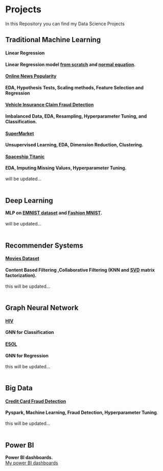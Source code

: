 # Projects
In this Repository you can find my Data Science Projects<br>
## Traditional Machine Learning<br>
#### Linear Regression<br>
**Linear Regression model [from scratch](https://github.com/MeysamAgah/Machine-Learning-Projects/blob/main/Linear%20Regression%20from%20scratch.ipynb) and [normal equation](https://github.com/MeysamAgah/Machine-Learning-Projects/blob/main/Linear%20Regression%20By%20Using%20Normal%20Equation.ipynb).**<br>
#### [Online News Popularity](https://github.com/MeysamAgah/Machine-Learning-Projects/blob/main/Online%20News%20Popularity.ipynb)<br>
**EDA, Hypothesis Tests, Scaling methods, Feature Selection and Regression** <br>
#### [Vehicle Insurance Claim Fraud Detection](https://github.com/MeysamAgah/Machine-Learning-Projects/blob/main/Vehicle%20Insurance%20Claim%20Fraud%20Detection.ipynb)<br>
**Imbalanced Data, EDA, Resampling, Hyperparameter Tuning, and Classification.** <br>
#### [SuperMarket](https://github.com/MeysamAgah/Machine-Learning-Projects/blob/main/SuperMarket%20dataset.ipynb)<br>
**Unsupervised Learning, EDA, Dimension Reduction, Clustering.**
#### [Spaceship Titanic](https://github.com/MeysamAgah/Machine-Learning-Projects/blob/main/Spaceship_Titanic.ipynb)<br>
**EDA, Imputing Missing Values, Hyperparameter Tuning.** <br>
<br>
will be updated...<br>
<br>
## Deep Learning<br>
**MLP on [EMNIST dataset](https://github.com/MeysamAgah/Machine-Learning-Projects/blob/main/EMNIST.ipynb) and [Fashion MNIST](https://github.com/MeysamAgah/Machine-Learning-Projects/blob/main/Fashion%20MNIST.ipynb).**<br>
<br>
will be updated...<br>
<br>
## Recommender Systems<br>
#### [Movies Dataset](https://github.com/MeysamAgah/Machine-Learning-Projects/blob/main/Recommender%20Systems.ipynb)
**Content Based Filtering ,Collaborative Filtering (KNN and [SVD](https://github.com/MeysamAgah/Machine-Learning-Projects/blob/main/Recommender%20System%20SVDipynb.ipynb) matrix factorization).<br>** <br>
this will be updated...<br>
<br>
## Graph Neural Network<br>
#### [HIV](https://github.com/MeysamAgah/Machine-Learning-Projects/blob/main/GNN%20Classification.ipynb)<br>
**GNN for Classification**<br>
#### [ESOL](https://github.com/MeysamAgah/Machine-Learning-Projects/blob/main/GNN%20Regression.ipynb)<br>
**GNN for Regression** <br>
<br>
this will be updated...<br>
<br>
## Big Data<br>
#### [Credit Card Fraud Detection](https://github.com/MeysamAgah/Machine-Learning-Projects/blob/main/Credit%20Card%20Fraud%20Detection.ipynb)<br>
**Pyspark, Machine Learning, Fraud Detection, Hyperparameter Tuning**.<br>
<br>
this will be updated...<br>
<br>
## Power BI<br>
**Power BI dashboards.** <br>
[My power BI dashboards](https://github.com/MeysamAgah/Projects/blob/main/Dashboards/readme.md)
